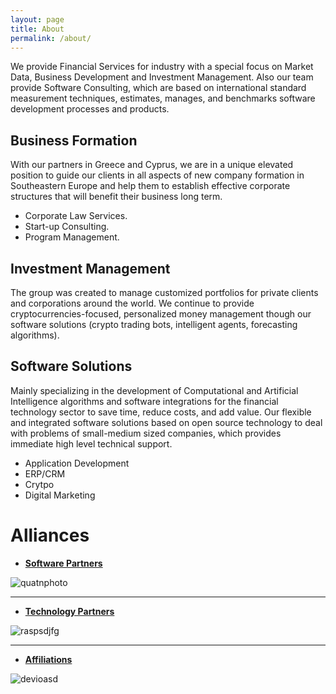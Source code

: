 ```yaml
---
layout: page
title: About
permalink: /about/
---
```


We provide Financial Services for industry with a special focus on Market Data, Business Development and Investment Management. Also our team provide Software Consulting, which are based on international standard measurement techniques, estimates, manages, and benchmarks software development processes and products.

## Business Formation 
With our partners in Greece and Cyprus, we are in a unique elevated position to guide our clients in all aspects of new company formation in Southeastern Europe and help them to establish effective corporate structures that will benefit their business long term. 
 
* Corporate Law Services.
* Start-up Consulting.
* Program Management.

## Investment Management
The group was created to manage customized portfolios for private clients and corporations around the world. We continue to provide cryptocurrencies-focused, personalized money management though our software solutions (crypto trading bots, intelligent agents, forecasting algorithms).

## Software Solutions
Mainly specializing in the development of Computational and Artificial Intelligence algorithms and software integrations for the financial technology sector to save time, reduce costs, and add value. Our  flexible and integrated software solutions based on open source technology to deal with problems of small-medium sized companies, which provides immediate high level technical support.

* Application Development
* ERP/CRM
* Crytpo 
* Digital Marketing 


# Alliances

* [**Software Partners**](#) 
   
![quatnphoto](https://i.forbesimg.com/media/lists/companies/quantopian_416x416.jpg)

***

* [**Technology Partners**](#)  

![raspsdjfg](https://forbot.pl/blog/wp-content/uploads/2017/10/RPi_LOGO.png)

***

* [**Affiliations**](#) 

![devioasd](https://www.devio.gr/sites/default/files/DEVIO.png)
